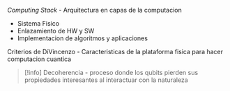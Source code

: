 *Computing Stack* - Arquitectura en capas de la computacion
- Sistema Fisico
- Enlazamiento de HW y SW
- Implementacion de algoritmos y aplicaciones

Criterios de DiVincenzo - Caracteristicas de la plataforma fisica para hacer computacion cuantica

>[!info] Decoherencia - proceso donde los qubits pierden sus propiedades interesantes al interactuar con la naturaleza

